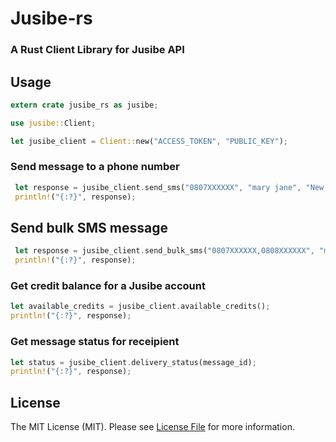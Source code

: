 # Jusibe-rs
  ### A Rust Client Library for Jusibe API

## Usage

```rust
extern crate jusibe_rs as jusibe;

use jusibe::Client;

let jusibe_client = Client::new("ACCESS_TOKEN", "PUBLIC_KEY");
```

### Send message to a phone number
```rust
 let response = jusibe_client.send_sms("0807XXXXXX", "mary jane", "New Message");
 println!("{:?}", response);
```

## Send bulk SMS message
```rust
 let response = jusibe_client.send_bulk_sms("0807XXXXXX,0808XXXXXX", "mary jane", "New Message");
 println!("{:?}", response);
```

### Get credit balance for a Jusibe account
```rust
let available_credits = jusibe_client.available_credits();
println!("{:?}", response);
```

### Get message status for receipient
```rust
let status = jusibe_client.delivery_status(message_id);
println!("{:?}", response);
```


## License

The MIT License (MIT). Please see [License File](LICENSE.md) for more information.
